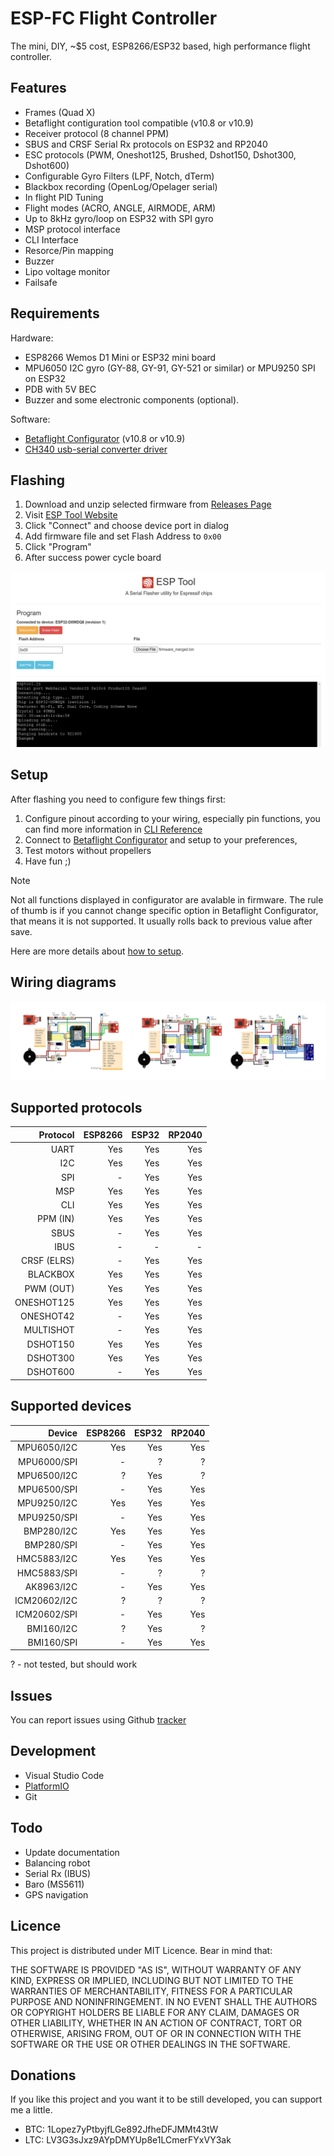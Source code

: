 # ESP-FC Flight Controller
The mini, DIY, ~$5 cost, ESP8266/ESP32 based, high performance flight controller.

## Features
* Frames (Quad X)
* Betaflight contiguration tool compatible (v10.8 or v10.9)
* Receiver protocol (8 channel PPM)
* SBUS and CRSF Serial Rx protocols on ESP32 and RP2040
* ESC protocols (PWM, Oneshot125, Brushed, Dshot150, Dshot300, Dshot600)
* Configurable Gyro Filters (LPF, Notch, dTerm)
* Blackbox recording (OpenLog/Opelager serial)
* In flight PID Tuning
* Flight modes (ACRO, ANGLE, AIRMODE, ARM)
* Up to 8kHz gyro/loop on ESP32 with SPI gyro
* MSP protocol interface
* CLI Interface
* Resorce/Pin mapping
* Buzzer
* Lipo voltage monitor
* Failsafe

## Requirements
Hardware:
* ESP8266 Wemos D1 Mini or ESP32 mini board
* MPU6050 I2C gyro (GY-88, GY-91, GY-521 or similar) or MPU9250 SPI on ESP32
* PDB with 5V BEC
* Buzzer and some electronic components (optional).

Software:
* [Betaflight Configurator](https://github.com/betaflight/betaflight-configurator/releases) (v10.8 or v10.9)
* [CH340 usb-serial converter driver](https://sparks.gogo.co.nz/ch340.html)

## Flashing
1. Download and unzip selected firmware from [Releases Page](https://github.com/rtlopez/esp-fc/releases)
2. Visit [ESP Tool Website](https://espressif.github.io/esptool-js/)
3. Click "Connect" and choose device port in dialog
4. Add firmware file and set Flash Address to `0x00`
5. Click "Program"
6. After success power cycle board

![ESP-FC Flashing](/docs/images/esptool-js-flash-connect.png)

## Setup
After flashing you need to configure few things first:
 1. Configure pinout according to your wiring, especially pin functions, you can find more information in [CLI Reference](/docs/cli.md)
 2. Connect to [Betaflight Configurator](https://github.com/betaflight/betaflight-configurator/releases) and setup to your preferences,
 3. Test motors without propellers
 4. Have fun ;)

> [!NOTE]
> Not all functions displayed in configurator are avalable in firmware. The rule of thumb is if you cannot change specific option in Betaflight Configurator, that means it is not supported. It usually rolls back to previous value after save.

Here are more details about [how to setup](/docs/setup.md).

## Wiring diagrams

[![ESP-FC example wiring diagrams](/docs/images/espfc_wiring_combined.png)](/docs/wiring.md)


## Supported protocols

| Protocol        | ESP8266 | ESP32 | RP2040 |
|----------------:|--------:|------:|-------:|
| UART            | Yes     |   Yes |    Yes |
| I2C             | Yes     |   Yes |    Yes |
| SPI             | -       |   Yes |    Yes |
| MSP             | Yes     |   Yes |    Yes |
| CLI             | Yes     |   Yes |    Yes |
| PPM (IN)        | Yes     |   Yes |    Yes |
| SBUS            | -       |   Yes |    Yes |
| IBUS            | -       |     - |      - |
| CRSF (ELRS)     | -       |   Yes |    Yes |
| BLACKBOX        | Yes     |   Yes |    Yes |
| PWM (OUT)       | Yes     |   Yes |    Yes |
| ONESHOT125      | Yes     |   Yes |    Yes |
| ONESHOT42       | -       |   Yes |    Yes |
| MULTISHOT       | -       |   Yes |    Yes |
| DSHOT150        | Yes     |   Yes |    Yes |
| DSHOT300        | Yes     |   Yes |    Yes |
| DSHOT600        | -       |   Yes |    Yes |

## Supported devices

| Device          | ESP8266 | ESP32 | RP2040 |
|----------------:|--------:|------:|-------:|
| MPU6050/I2C     | Yes     |   Yes |    Yes |
| MPU6000/SPI     | -       |     ? |      ? |
| MPU6500/I2C     | ?       |   Yes |      ? |
| MPU6500/SPI     | -       |   Yes |    Yes |
| MPU9250/I2C     | Yes     |   Yes |    Yes |
| MPU9250/SPI     | -       |   Yes |    Yes |
| BMP280/I2C      | Yes     |   Yes |    Yes |
| BMP280/SPI      | -       |   Yes |    Yes |
| HMC5883/I2C     | Yes     |   Yes |    Yes |
| HMC5883/SPI     | -       |     ? |      ? |
| AK8963/I2C      | -       |   Yes |    Yes |
| ICM20602/I2C    | ?       |     ? |      ? |
| ICM20602/SPI    | -       |   Yes |    Yes |
| BMI160/I2C      | ?       |   Yes |      ? |
| BMI160/SPI      | -       |   Yes |    Yes |

? - not tested, but should work

## Issues
You can report issues using Github [tracker](https://github.com/rtlopez/esp-fc/issues)

## Development
* Visual Studio Code
* [PlatformIO](https://platformio.org/install/ide?install=vscode)
* Git

## Todo
* Update documentation
* Balancing robot
* Serial Rx (IBUS)
* Baro (MS5611)
* GPS navigation

## Licence
This project is distributed under MIT Licence. Bear in mind that:

THE SOFTWARE IS PROVIDED "AS IS", WITHOUT WARRANTY OF ANY KIND, EXPRESS OR
IMPLIED, INCLUDING BUT NOT LIMITED TO THE WARRANTIES OF MERCHANTABILITY,
FITNESS FOR A PARTICULAR PURPOSE AND NONINFRINGEMENT. IN NO EVENT SHALL THE
AUTHORS OR COPYRIGHT HOLDERS BE LIABLE FOR ANY CLAIM, DAMAGES OR OTHER
LIABILITY, WHETHER IN AN ACTION OF CONTRACT, TORT OR OTHERWISE, ARISING FROM,
OUT OF OR IN CONNECTION WITH THE SOFTWARE OR THE USE OR OTHER DEALINGS IN THE
SOFTWARE.

## Donations
If you like this project and you want it to be still developed, you can support me a little.

* BTC: 1Lopez7yPtbyjfLGe892JfheDFJMMt43tW
* LTC: LV3G3sJxz9AYpDMYUp8e1LCmerFYxVY3ak
